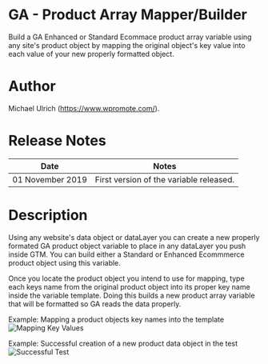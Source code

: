 # GA - Product Array Mapper/Builder
Build a GA Enhanced or Standard Ecommace product array variable using any site's product object by mapping the original object's key value into each value of your new properly formatted object.

# Author
Michael Ulrich (https://www.wpromote.com/).

# Release Notes
| Date | Notes |
|-------|-------|
| 01 November 2019 | First version of the variable released. |

# Description
Using any website's data object or dataLayer you can create a new properly formated GA product object variable to place in any dataLayer you push inside GTM. You can build either a Standard or Enhanced Ecommmerce product object using this variable.

Once you locate the product object you intend to use for mapping, type each keys name from the original product object into its proper key name inside the variable template. Doing this builds a new product array variable that will be formatted so GA reads the data properly. 

Example: Mapping a product objects key names into the template
![Mapping Key Values](https://user-images.githubusercontent.com/53228114/68046247-6b37c380-fca9-11e9-9cd3-0b11cd783f85.png)

Example: Successful creation of a new product data object in the test
![Successful Test](https://user-images.githubusercontent.com/53228114/68046257-768aef00-fca9-11e9-8ec2-4ee150a6a3d2.png)
